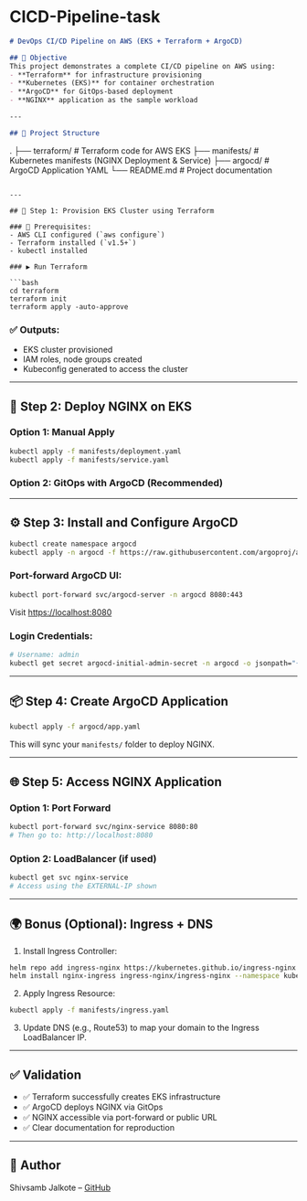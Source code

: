# CICD-Pipeline-task
```markdown
# DevOps CI/CD Pipeline on AWS (EKS + Terraform + ArgoCD)

## 🎯 Objective
This project demonstrates a complete CI/CD pipeline on AWS using:
- **Terraform** for infrastructure provisioning
- **Kubernetes (EKS)** for container orchestration
- **ArgoCD** for GitOps-based deployment
- **NGINX** application as the sample workload

---

## 📁 Project Structure

```

.
├── terraform/       # Terraform code for AWS EKS
├── manifests/       # Kubernetes manifests (NGINX Deployment & Service)
├── argocd/          # ArgoCD Application YAML
└── README.md        # Project documentation

````

---

## 🔧 Step 1: Provision EKS Cluster using Terraform

### 📍 Prerequisites:
- AWS CLI configured (`aws configure`)
- Terraform installed (`v1.5+`)
- kubectl installed

### ▶️ Run Terraform

```bash
cd terraform
terraform init
terraform apply -auto-approve
````

### ✅ Outputs:

* EKS cluster provisioned
* IAM roles, node groups created
* Kubeconfig generated to access the cluster

---

## 🚀 Step 2: Deploy NGINX on EKS

### Option 1: Manual Apply

```bash
kubectl apply -f manifests/deployment.yaml
kubectl apply -f manifests/service.yaml
```

### Option 2: GitOps with ArgoCD (Recommended)

---

## ⚙️ Step 3: Install and Configure ArgoCD

```bash
kubectl create namespace argocd
kubectl apply -n argocd -f https://raw.githubusercontent.com/argoproj/argo-cd/stable/manifests/install.yaml
```

### Port-forward ArgoCD UI:

```bash
kubectl port-forward svc/argocd-server -n argocd 8080:443
```

Visit [https://localhost:8080](https://localhost:8080)

### Login Credentials:

```bash
# Username: admin
kubectl get secret argocd-initial-admin-secret -n argocd -o jsonpath="{.data.password}" | base64 -d
```

---

## 📦 Step 4: Create ArgoCD Application

```bash
kubectl apply -f argocd/app.yaml
```

This will sync your `manifests/` folder to deploy NGINX.

---

## 🌐 Step 5: Access NGINX Application

### Option 1: Port Forward

```bash
kubectl port-forward svc/nginx-service 8080:80
# Then go to: http://localhost:8080
```

### Option 2: LoadBalancer (if used)

```bash
kubectl get svc nginx-service
# Access using the EXTERNAL-IP shown
```

---

## 🌍 Bonus (Optional): Ingress + DNS

1. Install Ingress Controller:

```bash
helm repo add ingress-nginx https://kubernetes.github.io/ingress-nginx
helm install nginx-ingress ingress-nginx/ingress-nginx --namespace kube-system
```

2. Apply Ingress Resource:

```bash
kubectl apply -f manifests/ingress.yaml
```

3. Update DNS (e.g., Route53) to map your domain to the Ingress LoadBalancer IP.

---

## ✅ Validation

* ✅ Terraform successfully creates EKS infrastructure
* ✅ ArgoCD deploys NGINX via GitOps
* ✅ NGINX accessible via port-forward or public URL
* ✅ Clear documentation for reproduction

---

## 📝 Author

Shivsamb Jalkote – [GitHub](https://github.com/Shivsamb-Jalkote)
